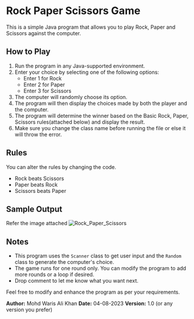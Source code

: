 # Rock Paper Scissors Game

This is a simple Java program that allows you to play Rock, Paper and Scissors against the computer.

## How to Play

1. Run the program in any Java-supported environment.
2. Enter your choice by selecting one of the following options:
   - Enter 1 for Rock
   - Enter 2 for Paper
   - Enter 3 for Scissors
3. The computer will randomly choose its option.
4. The program will then display the choices made by both the player and the computer.
5. The program will determine the winner based on the Basic Rock, Paper, Scissors rules(attached below) and display the result.
6. Make sure you change the class name before running the file or else it will throw the error.

## Rules
You can alter the rules by changing the code.
- Rock beats Scissors
- Paper beats Rock
- Scissors beats Paper

## Sample Output
Refer the image  attached ![Rock_Paper_Scissors](https://github.com/Warisali099/Stone_Paper_Scissor_game_Using_Java/assets/126592623/d825213f-9254-438c-b62d-f3fb57eddcec)



## Notes

- This program uses the `Scanner` class to get user input and the `Random` class to generate the computer's choice.
- The game runs for one round only. You can modify the program to add more rounds or a loop if desired.
- Drop comment to let me know what you want next.

Feel free to modify and enhance the program as per your requirements.

**Author:** Mohd Waris Ali Khan
**Date:** 04-08-2023
**Version:** 1.0 (or any version you prefer)
